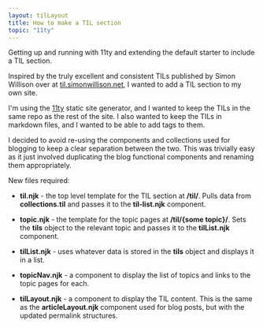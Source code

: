 ```yaml
---
layout: tilLayout
title: How to make a TIL section
topic: "11ty"
---
```


Getting up and running with 11ty and extending the default starter to include a TIL section.

<!-- excerpt -->

Inspired by the truly excellent and consistent TILs published by Simon Willison over at [til.simonwillison.net](https://til.simonwillison.net/), I wanted to add a TIL section to my own site.

I'm using the [11ty](https://www.11ty.dev/) static site generator, and I wanted to keep the TILs in the same repo as the rest of the site. I also wanted to keep the TILs in markdown files, and I wanted to be able to add tags to them.

I decided to avoid re-using the components and collections used for blogging to keep a clear separation between the two. This was trivially easy as it just involved duplicating the blog functional components and renaming them appropriately.

New files required:

- **til.njk** - the top level template for the TIL section at **/til/**. Pulls data from **collections.til** and passes it to the **til-list.njk** component.

- **topic.njk** - the template for the topic pages at **/til/{some topic}/**. Sets the **tils** object to the relevant topic and passes it to the **tilList.njk** component.

- **tilList.njk** - uses whatever data is stored in the **tils** object and displays it in a list.

- **topicNav.njk** - a component to display the list of topics and links to the topic pages for each.

- **tilLayout.njk** - a component to display the TIL content. This is the same as the **articleLayout.njk** component used for blog posts, but with the updated permalink structures.
